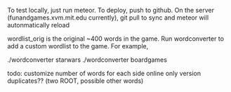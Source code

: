 To test locally, just run meteor. To deploy, push to github. On the server (funandgames.xvm.mit.edu currently), git pull to sync and meteor will autonmatically reload

wordlist_orig is the original ~400 words in the game. Run wordconverter <suffix> to add a custom wordlist to the game. For example,

./wordconverter starwars
./wordconverter boardgames

todo:
customize number of words for each side
online only version
duplicates?? (two ROOT, possible other words)